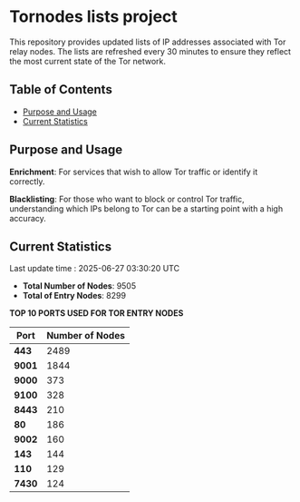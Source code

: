 # Tornodes lists project

This repository provides updated lists of IP addresses associated with Tor relay nodes. The lists are refreshed every 30 minutes to ensure they reflect the most current state of the Tor network.

## Table of Contents

- [Purpose and Usage](#purpose-and-usage)
- [Current Statistics](#current-statistics)


## Purpose and Usage

**Enrichment**: For services that wish to allow Tor traffic or identify it correctly.

**Blacklisting**: For those who want to block or control Tor traffic, understanding which IPs belong to Tor can be a starting point with a high accuracy.

## Current Statistics

Last update time : 2025-06-27 03:30:20 UTC

- **Total Number of Nodes**: 9505
- **Total of Entry Nodes**: 8299

**TOP 10 PORTS USED FOR TOR ENTRY NODES**

| **Port** | **Number of Nodes** |
|------|-----------------|
| **443**   | 2489  |
| **9001**   | 1844  |
| **9000**   | 373  |
| **9100**   | 328  |
| **8443**   | 210  |
| **80**   | 186  |
| **9002**   | 160  |
| **143**   | 144  |
| **110**   | 129  |
| **7430**   | 124  |

